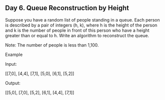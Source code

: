 ## Day 6. Queue Reconstruction by Height

Suppose you have a random list of people standing in a queue. 
Each person is described by a pair of integers (h, k), where h is the height of the person and 
k is the number of people in front of this person who have a height greater than or equal to h. 
Write an algorithm to reconstruct the queue.

Note:
The number of people is less than 1,100.

 
Example

Input:

[[7,0], [4,4], [7,1], [5,0], [6,1], [5,2]]

Output:

[[5,0], [7,0], [5,2], [6,1], [4,4], [7,1]]
